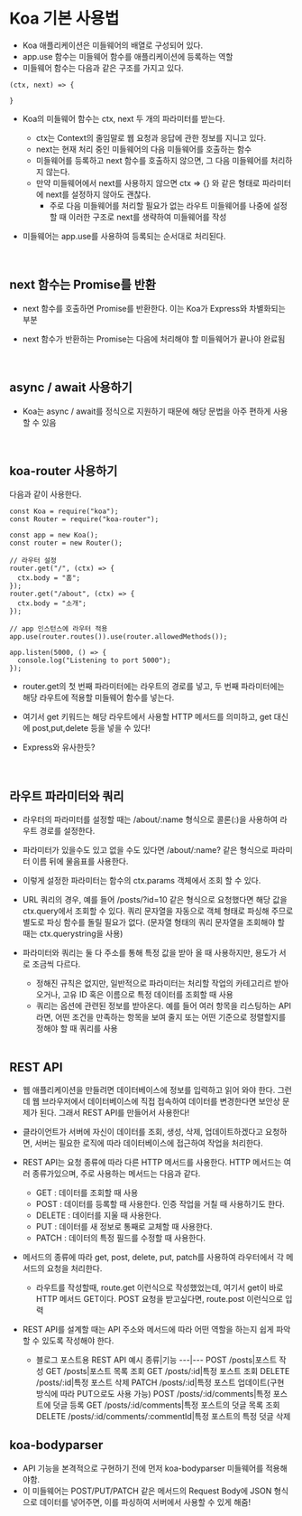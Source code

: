 # Koa 기본 사용법

- Koa 애플리케이션은 미들웨어의 배열로 구성되어 있다.
- app.use 함수는 미들웨어 함수를 애플리케이션에 등록하는 역할
- 미들웨어 함수는 다음과 같은 구조를 가지고 있다.

```
(ctx, next) => {

}
```

- Koa의 미들웨어 함수는 ctx, next 두 개의 파라미터를 받는다.

  - ctx는 Context의 줄임말로 웹 요청과 응답에 관한 정보를 지니고 있다.
  - next는 현재 처리 중인 미들웨어의 다음 미들웨어를 호출하는 함수
  - 미들웨어를 등록하고 next 함수를 호출하지 않으면, 그 다음 미들웨어를 처리하지 않는다.
  - 만약 미들웨어에서 next를 사용하지 않으면 ctx => {} 와 같은 형태로 파라미터에 next를 설정하지 않아도 괜찮다.
    - 주로 다음 미들웨어를 처리할 필요가 없는 라우트 미들웨어를 나중에 설정할 때 이러한 구조로 next를 생략하여 미들웨어를 작성

- 미들웨어는 app.use를 사용하여 등록되는 순서대로 처리된다.

  <br>

## next 함수는 Promise를 반환

- next 함수를 호출하면 Promise를 반환한다. 이는 Koa가 Express와 차별화되는 부분
- next 함수가 반환하는 Promise는 다음에 처리해야 할 미들웨어가 끝나야 완료됨

  <br>

## async / await 사용하기

- Koa는 async / await를 정식으로 지원하기 때문에 해당 문법을 아주 편하게 사용할 수 있음

  <br>

## koa-router 사용하기

다음과 같이 사용한다.

```
const Koa = require("koa");
const Router = require("koa-router");

const app = new Koa();
const router = new Router();

// 라우터 설정
router.get("/", (ctx) => {
  ctx.body = "홈";
});
router.get("/about", (ctx) => {
  ctx.body = "소개";
});

// app 인스턴스에 라우터 적용
app.use(router.routes()).use(router.allowedMethods());

app.listen(5000, () => {
  console.log("Listening to port 5000");
});

```

- router.get의 첫 번째 파라미터에는 라우트의 경로를 넣고, 두 번째 파라미터에는 해당 라우트에 적용할 미들웨어 함수를 넣는다.

- 여기서 get 키워드는 해당 라우트에서 사용할 HTTP 메서드를 의미하고, get 대신에 post,put,delete 등을 넣을 수 있다!

- Express와 유사한듯?

  <br>

## 라우트 파라미터와 쿼리

- 라우터의 파라미터를 설정할 때는 /about/:name 형식으로 콜론(:)을 사용하여 라우트 경로를 설정한다.
- 파라미터가 있을수도 있고 없을 수도 있다면 /about/:name? 같은 형식으로 파라미터 이름 뒤에 물음표를 사용한다.
- 이렇게 설정한 파라미터는 함수의 ctx.params 객체에서 조회 할 수 있다.

- URL 쿼리의 경우, 예를 들어 /posts/?id=10 같은 형식으로 요청했다면 해당 값을 ctx.query에서 조회할 수 있다. 쿼리 문자열을 자동으로 객체 형태로 파싱해 주므로 별도로 파싱 함수를 돌릴 필요가 없다. (문자열 형태의 쿼리 문자열을 조회해야 할 때는 ctx.querystring을 사용)

- 파라미터와 쿼리는 둘 다 주소를 통해 특정 값을 받아 올 때 사용하지만, 용도가 서로 조금씩 다르다.

  - 정해진 규칙은 없지만, 일반적으로 파라미터는 처리할 작업의 카테고리르 받아 오거나, 고유 ID 혹은 이름으로 특정 데이터를 조회할 때 사용
  - 쿼리는 옵션에 관련된 정보를 받아온다. 예를 들어 여러 항목을 리스팅하는 API라면, 어떤 조건을 만족하는 항목을 보여 줄지 또는 어떤 기준으로 정렬할지를 정해야 할 때 쿼리를 사용

  <br>

## REST API

- 웹 애플리케이션을 만들려면 데이터베이스에 정보를 입력하고 읽어 와야 한다. 그런데 웹 브라우저에서 데이터베이스에 직접 접속하여 데이터를 변경한다면 보안상 문제가 된다. 그래서 REST API를 만들어서 사용한다!

- 클라이언트가 서버에 자신이 데이터를 조회, 생성, 삭제, 업데이트하겠다고 요청하면, 서버는 필요한 로직에 따라 데이터베이스에 접근하여 작업을 처리한다.
- REST API는 요청 종류에 따라 다른 HTTP 메서드를 사용한다. HTTP 메서드는 여러 종류가있으며, 주로 사용하는 메서드는 다음과 같다.

  - GET : 데이터를 조회할 때 사용
  - POST : 데이터를 등록할 때 사용한다. 인증 작업을 거칠 때 사용하기도 한다.
  - DELETE : 데이터를 지울 때 사용한다.
  - PUT : 데이터를 새 정보로 통째로 교체할 때 사용한다.
  - PATCH : 데이터의 특정 필드를 수정할 때 사용한다.

- 메서드의 종류에 따라 get, post, delete, put, patch를 사용하여 라우터에서 각 메서드의 요청을 처리한다.

  - 라우트를 작성할때, route.get 이런식으로 작성했었는데, 여기서 get이 바로 HTTP 메서드 GET이다. POST 요청을 받고싶다면, route.post 이런식으로 입력

- REST API를 설계할 때는 API 주소와 메서드에 따라 어떤 역할을 하는지 쉽게 파악할 수 있도록 작성해야 한다.
  - 블로그 포스트용 REST API 예시
    종류|기능
    ---|---
    POST /posts|포스트 작성
    GET /posts|포스트 목록 조회
    GET /posts/:id|특정 포스트 조회
    DELETE /posts/:id|특정 포스트 삭제
    PATCH /posts/:id|특정 포스트 업데이트(구현 방식에 따라 PUT으로도 사용 가능)
    POST /posts/:id/comments|특정 포스트에 덧글 등록
    GET /posts/:id/comments|특정 포스트의 덧글 목록 조회
    DELETE /posts/:id/comments/:commentId|특정 포스트의 특정 덧글 삭제

## koa-bodyparser

- API 기능을 본격적으로 구현하기 전에 먼저 koa-bodyparser 미들웨어를 적용해야함.
- 이 미들웨어는 POST/PUT/PATCH 같은 메서드의 Request Body에 JSON 형식으로 데이터를 넣어주면, 이를 파싱하여 서버에서 사용할 수 있게 해줌!
